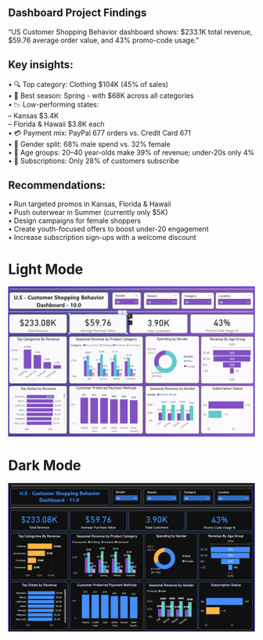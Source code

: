 ## Dashboard Project Findings  
“US Customer Shopping Behavior dashboard shows: $233.1K total revenue, $59.76 average order value, and 43% promo-code usage.” 
  
## Key insights:  
• 🔍 Top category: Clothing $104K (45% of sales)  
• 🌸 Best season: Spring - with $68K across all categories  
• 📉 Low-performing states:  
	– Kansas $3.4K  
	– Florida & Hawaii $3.8K each  
• 💳 Payment mix: PayPal 677 orders vs. Credit Card 671  
• 👥 Gender split: 68% male spend vs. 32% female  
• 🎂 Age groups: 20–40 year-olds make 39% of revenue; under-20s only 4%  
• 🔄 Subscriptions: Only 28% of customers subscribe   

## Recommendations:  
• Run targeted promos in Kansas, Florida & Hawaii  
• Push outerwear in Summer (currently only $5K)  
• Design campaigns for female shoppers  
• Create youth-focused offers to boost under-20 engagement  
• Increase subscription sign-ups with a welcome discount

# Light Mode
![Dashboard screenshot](https://raw.githubusercontent.com/wsnh2022/Power-BI-Dashboard/main/Shopping%20Trends%20And%20Customer%20Behaviour%20Dataset/U.S%20Customer%20Shopping%20Behavior%20Dashboard%2010.0.png)

# Dark Mode
![Dashboard screenshot](https://raw.githubusercontent.com/wsnh2022/Power-BI-Dashboard/main/Shopping%20Trends%20And%20Customer%20Behaviour%20Dataset/U.S%20Customer%20Shopping%20Behavior%20Dashboard%2011.0.png)

